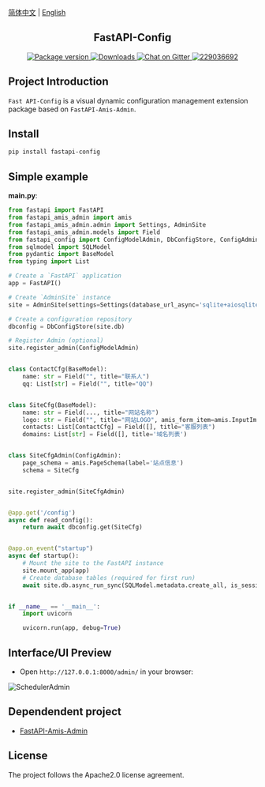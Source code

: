 [简体中文](https://github.com/amisadmin/fastapi_config/blob/master/README.zh.md)
| [English](https://github.com/amisadmin/fastapi_config)

<h2 align="center">
  FastAPI-Config
</h2>
<p align="center">
    <a href="https://pypi.org/project/fastapi-config" target="_blank">
        <img src="https://badgen.net/pypi/v/fastapi-config?color=blue" alt="Package version">
    </a>
    <a href="https://pepy.tech/project/fastapi-config" target="_blank">
        <img src="https://pepy.tech/badge/fastapi-config" alt="Downloads">
    </a>
    <a href="https://gitter.im/amisadmin/fastapi-amis-admin">
        <img src="https://badges.gitter.im/amisadmin/fastapi-amis-admin.svg" alt="Chat on Gitter"/>
    </a>
    <a href="https://jq.qq.com/?_wv=1027&k=U4Dv6x8W" target="_blank">
        <img src="https://badgen.net/badge/qq%E7%BE%A4/229036692/orange" alt="229036692">
    </a>
</p>

## Project Introduction

`Fast API-Config` is a visual dynamic configuration management extension package based on `FastAPI-Amis-Admin`.

## Install

```bash
pip install fastapi-config
```

## Simple example

**main.py**:

```python
from fastapi import FastAPI
from fastapi_amis_admin import amis
from fastapi_amis_admin.admin import Settings, AdminSite
from fastapi_amis_admin.models import Field
from fastapi_config import ConfigModelAdmin, DbConfigStore, ConfigAdmin
from sqlmodel import SQLModel
from pydantic import BaseModel
from typing import List

# Create a `FastAPI` application
app = FastAPI()

# Create `AdminSite` instance
site = AdminSite(settings=Settings(database_url_async='sqlite+aiosqlite:///amisadmin.db'))

# Create a configuration repository
dbconfig = DbConfigStore(site.db)

# Register Admin (optional)
site.register_admin(ConfigModelAdmin)


class ContactCfg(BaseModel):
    name: str = Field("", title="联系人")
    qq: List[str] = Field("", title="QQ")


class SiteCfg(BaseModel):
    name: str = Field(..., title="网站名称")
    logo: str = Field("", title="网站LOGO", amis_form_item=amis.InputImage())
    contacts: List[ContactCfg] = Field([], title="客服列表")
    domains: List[str] = Field([], title='域名列表')


class SiteCfgAdmin(ConfigAdmin):
    page_schema = amis.PageSchema(label='站点信息')
    schema = SiteCfg


site.register_admin(SiteCfgAdmin)


@app.get('/config')
async def read_config():
    return await dbconfig.get(SiteCfg)


@app.on_event("startup")
async def startup():
    # Mount the site to the FastAPI instance
    site.mount_app(app)
    # Create database tables (required for first run)
    await site.db.async_run_sync(SQLModel.metadata.create_all, is_session=False)


if __name__ == '__main__':
    import uvicorn

    uvicorn.run(app, debug=True)
```

## Interface/UI Preview

- Open `http://127.0.0.1:8000/admin/` in your browser:

![SchedulerAdmin](https://img-blog.csdnimg.cn/0e3b49a10f2d4f65977b60b3fc35057f.png#pic_center)

## Dependendent project

- [FastAPI-Amis-Admin](https://docs.amis.work/)

## License

The project follows the Apache2.0 license agreement.
